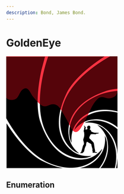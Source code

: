 ```yaml
---
description: Bond, James Bond.
---
```


# GoldenEye

![GoldenEye](<../../../.gitbook/assets/image (15) (1) (1) (1) (1).png>)

## Enumeration

